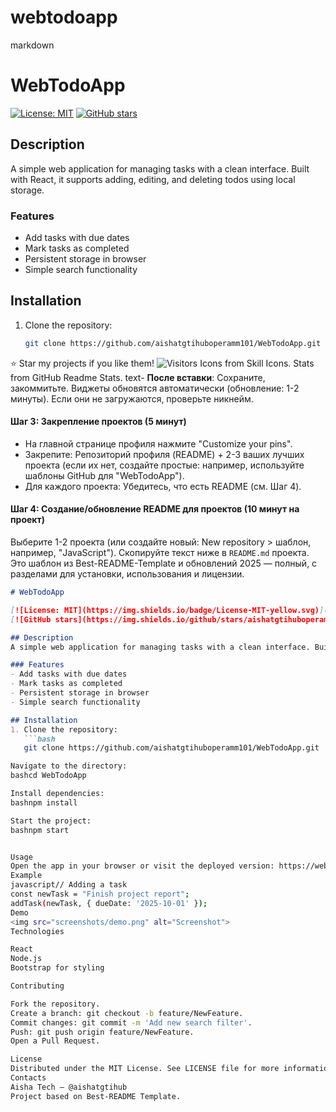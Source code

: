 # webtodoapp

markdown
# WebTodoApp

[![License: MIT](https://img.shields.io/badge/License-MIT-yellow.svg)](https://opensource.org/licenses/MIT)
[![GitHub stars](https://img.shields.io/github/stars/aishatgtihuboperamm101/WebTodoApp?style=social)](https://github.com/aishatgtihuboperamm101/WebTodoApp/stargazers)

## Description
A simple web application for managing tasks with a clean interface. Built with React, it supports adding, editing, and deleting todos using local storage.

### Features
- Add tasks with due dates
- Mark tasks as completed
- Persistent storage in browser
- Simple search functionality

## Installation
1. Clone the repository:
   ```bash
   git clone https://github.com/aishatgtihuboperamm101/WebTodoApp.git


⭐ Star my projects if you like them!
<img src="https://visitor-badge.glitch.me/badge?page_id=aishatgtihuboperamm101.README" alt="Visitors">
Icons from Skill Icons. Stats from GitHub Readme Stats.
text- **После вставки**: Сохраните, закоммитьте. Виджеты обновятся автоматически (обновление: 1-2 минуты). Если они не загружаются, проверьте никнейм.

#### Шаг 3: Закрепление проектов (5 минут)
- На главной странице профиля нажмите "Customize your pins".
- Закрепите: Репозиторий профиля (README) + 2-3 ваших лучших проекта (если их нет, создайте простые: например, используйте шаблоны GitHub для "WebTodoApp").
- Для каждого проекта: Убедитесь, что есть README (см. Шаг 4).

#### Шаг 4: Создание/обновление README для проектов (10 минут на проект)
Выберите 1-2 проекта (или создайте новый: New repository > шаблон, например, "JavaScript"). Скопируйте текст ниже в `README.md` проекта. Это шаблон из Best-README-Template и обновлений 2025 — полный, с разделами для установки, использования и лицензии.

```markdown
# WebTodoApp

[![License: MIT](https://img.shields.io/badge/License-MIT-yellow.svg)](https://opensource.org/licenses/MIT)
[![GitHub stars](https://img.shields.io/github/stars/aishatgtihuboperamm101/WebTodoApp?style=social)](https://github.com/aishatgtihuboperamm101/WebTodoApp/stargazers)

## Description
A simple web application for managing tasks with a clean interface. Built with React, it supports adding, editing, and deleting todos using local storage.

### Features
- Add tasks with due dates
- Mark tasks as completed
- Persistent storage in browser
- Simple search functionality

## Installation
1. Clone the repository:
   ```bash
   git clone https://github.com/aishatgtihuboperamm101/WebTodoApp.git

Navigate to the directory:
bashcd WebTodoApp

Install dependencies:
bashnpm install

Start the project:
bashnpm start


Usage
Open the app in your browser or visit the deployed version: https://webtodoapp.vercel.app
Example
javascript// Adding a task
const newTask = "Finish project report";
addTask(newTask, { dueDate: '2025-10-01' });
Demo
<img src="screenshots/demo.png" alt="Screenshot">  
Technologies

React
Node.js
Bootstrap for styling

Contributing

Fork the repository.
Create a branch: git checkout -b feature/NewFeature.
Commit changes: git commit -m 'Add new search filter'.
Push: git push origin feature/NewFeature.
Open a Pull Request.

License
Distributed under the MIT License. See LICENSE file for more information.
Contacts
Aisha Tech — @aishatgtihub
Project based on Best-README Template.
